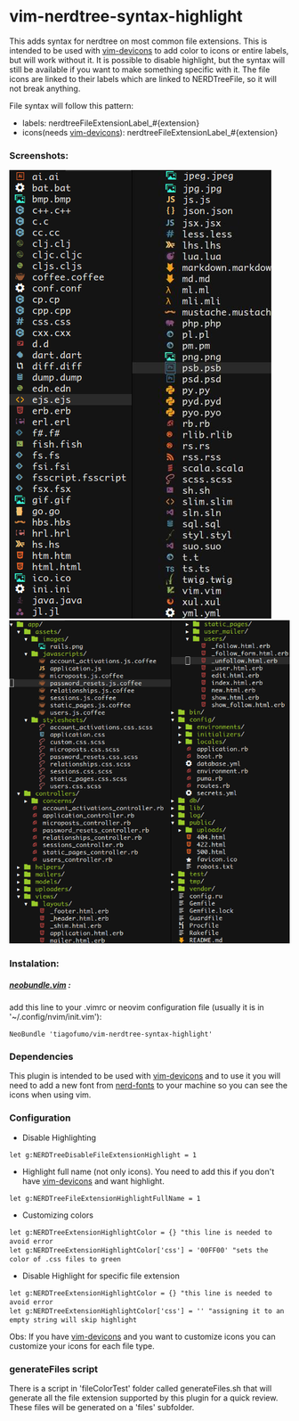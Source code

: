 # vim-nerdtree-syntax-highlight
This adds syntax for nerdtree on most common file extensions. This is intended to be used with [vim-devicons](https://github.com/ryanoasis/vim-devicons) to add color to icons or entire labels, but will work without it. It is possible to disable highlight, but the syntax will still be available if you want to make something specific with it. The file icons are linked to their labels which are linked to NERDTreeFile, so it will not break anything.

File syntax will follow this pattern:

* labels: nerdtreeFileExtensionLabel_#{extension}
* icons(needs [vim-devicons](https://github.com/ryanoasis/vim-devicons)): nerdtreeFileExtensionLabel_#{extension}
### Screenshots:
![](/screenshots/allfiles.png "All files generated with the generateFiles<span></span>.sh script")
![](/screenshots/railsapp.png "Screenshot of files in a rails app with my current icons setup")

### Instalation:
##### [neobundle.vim](https://github.com/Shougo/neobundle.vim) :
add this line to your .vimrc or neovim configuration file (usually it is in '~/.config/nvim/init.vim'):
```vim
NeoBundle 'tiagofumo/vim-nerdtree-syntax-highlight'
```
### Dependencies
This plugin is intended to be used with [vim-devicons](https://github.com/ryanoasis/vim-devicons) and to use it you will need to add a new font from [nerd-fonts](https://github.com/ryanoasis/nerd-fonts) to your machine so you can see the icons when using vim.
### Configuration
* Disable Highlighting
```vim
let g:NERDTreeDisableFileExtensionHighlight = 1
```
* Highlight full name (not only icons). You need to add this if you don't have [vim-devicons](https://github.com/ryanoasis/vim-devicons) and want highlight.
```vim
let g:NERDTreeFileExtensionHighlightFullName = 1
```
* Customizing colors
```vim
let g:NERDTreeExtensionHighlightColor = {} "this line is needed to avoid error
let g:NERDTreeExtensionHighlightColor['css'] = '00FF00' "sets the color of .css files to green
```

* Disable Highlight for specific file extension
```vim
let g:NERDTreeExtensionHighlightColor = {} "this line is needed to avoid error
let g:NERDTreeExtensionHighlightColor['css'] = '' "assigning it to an empty string will skip highlight
```

Obs: If you have [vim-devicons](https://github.com/ryanoasis/vim-devicons) and you want to customize icons you can customize your icons for each file type.
### generateFiles script
There is a script in 'fileColorTest' folder called generateFiles.sh that will generate all the file extension supported by this plugin for a quick review. These files will be generated on a 'files' subfolder.
